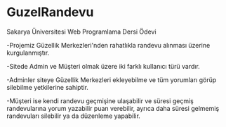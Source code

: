 # GuzelRandevu
Sakarya Üniversitesi Web Programlama Dersi Ödevi



-Projemiz Güzellik Merkezleri'nden rahatlıkla randevu alınması üzerine kurgulanmıştır.

-Sitede Admin ve Müşteri olmak üzere iki farklı kullanıcı türü vardır.

-Adminler siteye Güzellik Merkezleri ekleyebilme ve tüm yorumları görüp silebilme yetkilerine sahiptir.

-Müşteri ise kendi randevu geçmişine ulaşabilir ve süresi geçmiş randevularına yorum yazabilir puan verebilir, ayrıca daha süresi gelmemiş randevuları silebilir ya da düzenleme yapabilir.

